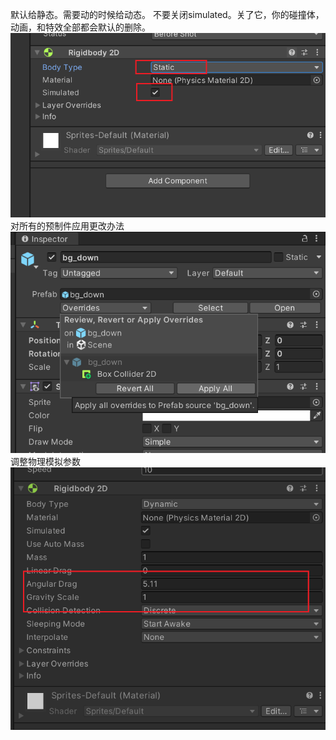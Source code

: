 默认给静态。需要动的时候给动态。
不要关闭simulated。关了它，你的碰撞体，动画，和特效全部都会默认的删除。
![Alt text](Snipaste_2023-11-24_20-39-59.png)
对所有的预制件应用更改办法
![Alt text](Snipaste_2023-11-24_20-53-48.png)
调整物理模拟参数
![Alt text](Snipaste_2023-11-24_20-55-38.png)
